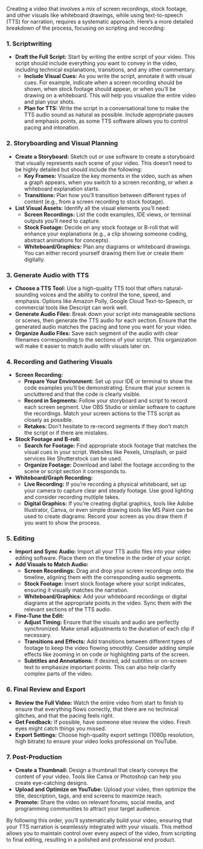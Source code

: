 Creating a video that involves a mix of screen recordings, stock footage, and other visuals like whiteboard drawings, while using text-to-speech (TTS) for narration, requires a systematic approach. Here’s a more detailed breakdown of the process, focusing on scripting and recording:

### 1. **Scriptwriting**
   - **Draft the Full Script:** Start by writing the entire script of your video. This script should include everything you want to convey in the video, including technical explanations, transitions, and any other commentary.
     - **Include Visual Cues:** As you write the script, annotate it with visual cues. For example, indicate when a screen recording should be shown, when stock footage should appear, or when you’ll be drawing on a whiteboard. This will help you visualize the entire video and plan your shots.
     - **Plan for TTS:** Write the script in a conversational tone to make the TTS audio sound as natural as possible. Include appropriate pauses and emphasis points, as some TTS software allows you to control pacing and intonation.

### 2. **Storyboarding and Visual Planning**
   - **Create a Storyboard:** Sketch out or use software to create a storyboard that visually represents each scene of your video. This doesn’t need to be highly detailed but should include the following:
     - **Key Frames:** Visualize the key moments in the video, such as when a graph appears, when you switch to a screen recording, or when a whiteboard explanation starts.
     - **Transitions:** Plan how you’ll transition between different types of content (e.g., from a screen recording to stock footage).
   - **List Visual Assets:** Identify all the visual elements you’ll need:
     - **Screen Recordings:** List the code examples, IDE views, or terminal outputs you’ll need to capture.
     - **Stock Footage:** Decide on any stock footage or B-roll that will enhance your explanations (e.g., a clip showing someone coding, abstract animations for concepts).
     - **Whiteboard/Graphics:** Plan any diagrams or whiteboard drawings. You can either record yourself drawing them live or create them digitally.

### 3. **Generate Audio with TTS**
   - **Choose a TTS Tool:** Use a high-quality TTS tool that offers natural-sounding voices and the ability to control the tone, speed, and emphasis. Options like Amazon Polly, Google Cloud Text-to-Speech, or commercial tools like Descript can work well.
   - **Generate Audio Files:** Break down your script into manageable sections or scenes, then generate the TTS audio for each section. Ensure that the generated audio matches the pacing and tone you want for your video.
   - **Organize Audio Files:** Save each segment of the audio with clear filenames corresponding to the sections of your script. This organization will make it easier to match audio with visuals later on.

### 4. **Recording and Gathering Visuals**
   - **Screen Recording:**
     - **Prepare Your Environment:** Set up your IDE or terminal to show the code examples you’ll be demonstrating. Ensure that your screen is uncluttered and that the code is clearly visible.
     - **Record in Segments:** Follow your storyboard and script to record each screen segment. Use OBS Studio or similar software to capture the recordings. Match your screen actions to the TTS script as closely as possible.
     - **Retakes:** Don’t hesitate to re-record segments if they don’t match the script or if there are mistakes.
   - **Stock Footage and B-roll:**
     - **Search for Footage:** Find appropriate stock footage that matches the visual cues in your script. Websites like Pexels, Unsplash, or paid services like Shutterstock can be used.
     - **Organize Footage:** Download and label the footage according to the scene or script section it corresponds to.
   - **Whiteboard/Graph Recording:**
     - **Live Recording:** If you’re recording a physical whiteboard, set up your camera to capture clear and steady footage. Use good lighting and consider recording multiple takes.
     - **Digital Graphics:** If you’re creating digital graphics, tools like Adobe Illustrator, Canva, or even simple drawing tools like MS Paint can be used to create diagrams. Record your screen as you draw them if you want to show the process.

### 5. **Editing**
   - **Import and Sync Audio:** Import all your TTS audio files into your video editing software. Place them on the timeline in the order of your script.
   - **Add Visuals to Match Audio:**
     - **Screen Recordings:** Drag and drop your screen recordings onto the timeline, aligning them with the corresponding audio segments.
     - **Stock Footage:** Insert stock footage where your script indicates, ensuring it visually matches the narration.
     - **Whiteboard/Graphics:** Add your whiteboard recordings or digital diagrams at the appropriate points in the video. Sync them with the relevant sections of the TTS audio.
   - **Fine-Tune the Edit:**
     - **Adjust Timing:** Ensure that the visuals and audio are perfectly synchronized. Make small adjustments to the duration of each clip if necessary.
     - **Transitions and Effects:** Add transitions between different types of footage to keep the video flowing smoothly. Consider adding simple effects like zooming in on code or highlighting parts of the screen.
     - **Subtitles and Annotations:** If desired, add subtitles or on-screen text to emphasize important points. This can also help clarify complex parts of the video.

### 6. **Final Review and Export**
   - **Review the Full Video:** Watch the entire video from start to finish to ensure that everything flows correctly, that there are no technical glitches, and that the pacing feels right.
   - **Get Feedback:** If possible, have someone else review the video. Fresh eyes might catch things you missed.
   - **Export Settings:** Choose high-quality export settings (1080p resolution, high bitrate) to ensure your video looks professional on YouTube.

### 7. **Post-Production**
   - **Create a Thumbnail:** Design a thumbnail that clearly conveys the content of your video. Tools like Canva or Photoshop can help you create eye-catching designs.
   - **Upload and Optimize on YouTube:** Upload your video, then optimize the title, description, tags, and end screens to maximize reach.
   - **Promote:** Share the video on relevant forums, social media, and programming communities to attract your target audience.

By following this order, you’ll systematically build your video, ensuring that your TTS narration is seamlessly integrated with your visuals. This method allows you to maintain control over every aspect of the video, from scripting to final editing, resulting in a polished and professional end product.